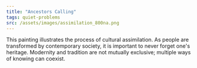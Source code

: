 ```yaml
---
title: "Ancestors Calling"
tags: quiet-problems
src: /assets/images/assimilation_800na.png
---
```

This painting illustrates the process of cultural assimilation. As people are transformed by contemporary society, it is important to never forget one's heritage. Modernity and tradition are not mutually exclusive; multiple ways of knowing can coexist.
